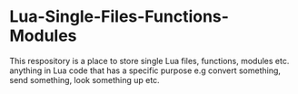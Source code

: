 # Lua-Single-Files-Functions-Modules

This respository is a place to store single Lua files, functions, modules etc. anything in Lua code that has a specific purpose e.g convert something, send something, look something up etc.
